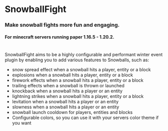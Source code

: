 # SnowballFight
### Make snowball fights more fun and engaging. 
#### For minecraft servers running paper 1.16.5 - 1.20.2.
#

SnowballFight aims to be a highly configurable and performant winter event plugin by enabling you to add various features to Snowballs, such as:
- snow spread effect when a snowball hits a player, entity or a block
- explosions when a snowball hits a player, entity or a block
- firework effects when a snowball hits a player, entity or a block
- trailing effects when a snowball is thrown or launched
- knockback when a snowball hits a player or an entity
- lightning strikes when a snowball hits a player, entity or a block
- levitation when a snowball hits a player or an entity
- slowness when a snowball hits a player or an entity
- snowball launch cooldown for players, entities and blocks
- Configurable colors, so you can use it with your servers color theme if you want